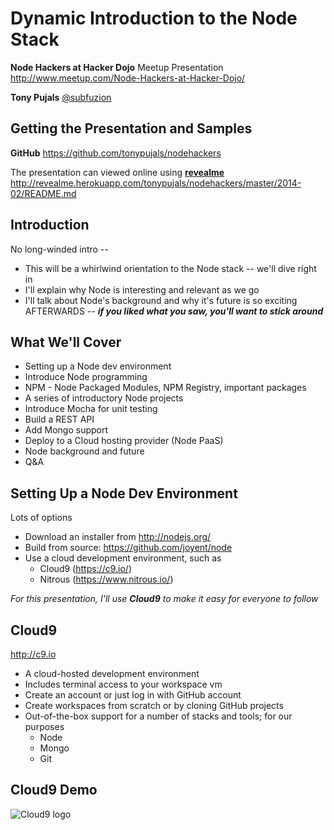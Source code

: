 <!-- revealme options
title: Node Hackers at Hacker Dojo - Dynamic Introduction to the Node stack
theme: default

transition: default
horizOnly: false
-->

Dynamic Introduction to the Node Stack
======================================

**Node Hackers at Hacker Dojo**
Meetup Presentation
http://www.meetup.com/Node-Hackers-at-Hacker-Dojo/

**Tony Pujals**
[@subfuzion](https://twitter.com/subfuzion)

Getting the Presentation and Samples
------------------------------------

**GitHub**
https://github.com/tonypujals/nodehackers

The presentation can viewed online using **[revealme](https://github.com/yanatan16/revealme)**
http://revealme.herokuapp.com/tonypujals/nodehackers/master/2014-02/README.md

Introduction
------------

No long-winded intro --

 * This will be a whirlwind orientation to the Node stack -- we'll dive right in
 * I'll explain why Node is interesting and relevant as we go
 * I'll talk about Node's background and why it's future is so exciting AFTERWARDS -- ***if you liked what you saw, you'll want to stick around***

What We'll Cover
----------------
 * Setting up a Node dev environment
 * Introduce Node programming
 * NPM - Node Packaged Modules, NPM Registry, important packages
 * A series of introductory Node projects
 * Introduce Mocha for unit testing
 * Build a REST API
 * Add Mongo support
 * Deploy to a Cloud hosting provider (Node PaaS)
 * Node background and future
 * Q&A


Setting Up a Node Dev Environment
---------------------------------

Lots of options

 * Download an installer from http://nodejs.org/
 * Build from source: https://github.com/joyent/node
 * Use a cloud development environment, such as
    * Cloud9 (https://c9.io/)
    * Nitrous (https://www.nitrous.io/)

*For this presentation, I'll use*  ***Cloud9***  *to make it easy for everyone to follow*

Cloud9
------

http://c9.io

 * A cloud-hosted development environment
 * Includes terminal access to your workspace vm
 * Create an account or just log in with GitHub account
 * Create workspaces from scratch or by cloning GitHub projects
 * Out-of-the-box support for a number of stacks and tools; for our purposes
   * Node
   * Mongo
   * Git

Cloud9 Demo
-----------

![Cloud9 logo](https://raw.github.com/tonypujals/nodehackers/master/2014-02/images/logo_cloud9.png)


